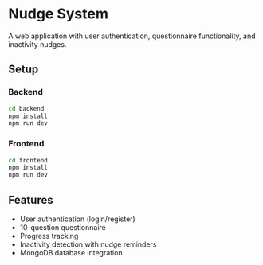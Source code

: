 # Nudge System

A web application with user authentication, questionnaire functionality, and inactivity nudges.

## Setup

### Backend
```bash
cd backend
npm install
npm run dev
```

### Frontend
```bash
cd frontend
npm install
npm run dev
```

## Features
- User authentication (login/register)
- 10-question questionnaire
- Progress tracking
- Inactivity detection with nudge reminders
- MongoDB database integration
